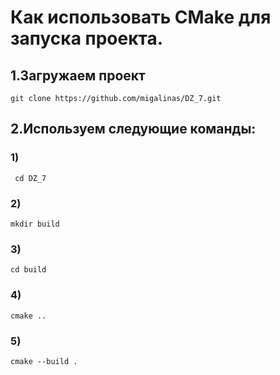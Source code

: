 # Как использовать CMake для запуска проекта.
## 1.Загружаем проект
``` git clone https://github.com/migalinas/DZ_7.git ```
## 2.Используем следующие команды:
### 1) 
``` cd DZ_7```
### 2)
```mkdir build```
### 3)
```cd build```
### 4)  
```cmake ..```
### 5)  
```cmake --build .```
